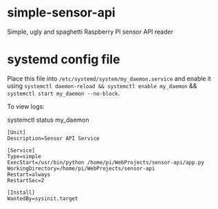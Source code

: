 # simple-sensor-api
Simple, ugly and spaghetti Raspberry PI sensor API reader

# systemd config file

Place this file into `/etc/systemd/system/my_daemon.service` and enable it using `systemctl daemon-reload && systemctl enable my_daemon` && `systemctl start my_daemon --no-block`.

To view logs:

systemctl status my_daemon

```
[Unit]
Description=Sensor API Service

[Service]
Type=simple
ExecStart=/usr/bin/python /home/pi/WebProjects/sensor-api/app.py
WorkingDirectory=/home/pi/WebProjects/sensor-api
Restart=always
RestartSec=2

[Install]
WantedBy=sysinit.target

```
